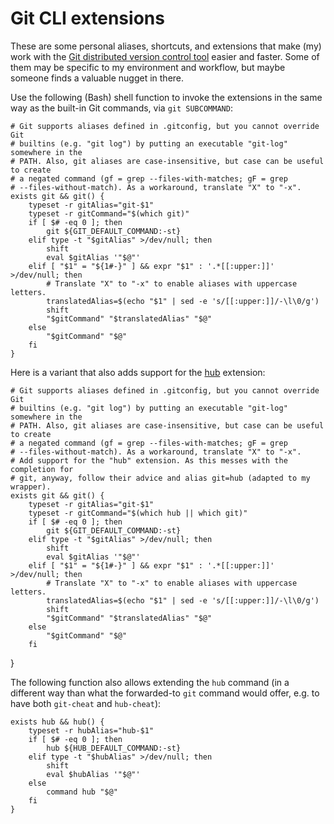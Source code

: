 # Git CLI extensions

These are some personal aliases, shortcuts, and extensions that make (my) work with the [Git distributed version control tool](https://git-scm.com/) easier and faster. Some of them may be specific to my environment and workflow, but maybe someone finds a valuable nugget in there.

Use the following (Bash) shell function to invoke the extensions in the same way as the built-in Git commands, via `git SUBCOMMAND`:

    # Git supports aliases defined in .gitconfig, but you cannot override Git
    # builtins (e.g. "git log") by putting an executable "git-log" somewhere in the
    # PATH. Also, git aliases are case-insensitive, but case can be useful to create
    # a negated command (gf = grep --files-with-matches; gF = grep
    # --files-without-match). As a workaround, translate "X" to "-x".
    exists git && git() {
        typeset -r gitAlias="git-$1"
        typeset -r gitCommand="$(which git)"
        if [ $# -eq 0 ]; then
            git ${GIT_DEFAULT_COMMAND:-st}
        elif type -t "$gitAlias" >/dev/null; then
            shift
            eval $gitAlias '"$@"'
        elif [ "$1" = "${1#-}" ] && expr "$1" : '.*[[:upper:]]' >/dev/null; then
            # Translate "X" to "-x" to enable aliases with uppercase letters.
            translatedAlias=$(echo "$1" | sed -e 's/[[:upper:]]/-\l\0/g')
            shift
            "$gitCommand" "$translatedAlias" "$@"
        else
            "$gitCommand" "$@"
        fi
    }

Here is a variant that also adds support for the [hub](https://github.com/github/hub) extension:

    # Git supports aliases defined in .gitconfig, but you cannot override Git
    # builtins (e.g. "git log") by putting an executable "git-log" somewhere in the
    # PATH. Also, git aliases are case-insensitive, but case can be useful to create
    # a negated command (gf = grep --files-with-matches; gF = grep
    # --files-without-match). As a workaround, translate "X" to "-x".
    # Add support for the "hub" extension. As this messes with the completion for
    # git, anyway, follow their advice and alias git=hub (adapted to my wrapper).
    exists git && git() {
        typeset -r gitAlias="git-$1"
        typeset -r gitCommand="$(which hub || which git)"
        if [ $# -eq 0 ]; then
            git ${GIT_DEFAULT_COMMAND:-st}
        elif type -t "$gitAlias" >/dev/null; then
            shift
            eval $gitAlias '"$@"'
        elif [ "$1" = "${1#-}" ] && expr "$1" : '.*[[:upper:]]' >/dev/null; then
            # Translate "X" to "-x" to enable aliases with uppercase letters.
            translatedAlias=$(echo "$1" | sed -e 's/[[:upper:]]/-\l\0/g')
            shift
            "$gitCommand" "$translatedAlias" "$@"
        else
            "$gitCommand" "$@"
        fi
}

The following function also allows extending the `hub` command (in a different way than what the forwarded-to `git` command would offer, e.g. to have both `git-cheat` and `hub-cheat`):

    exists hub && hub() {
        typeset -r hubAlias="hub-$1"
        if [ $# -eq 0 ]; then
            hub ${HUB_DEFAULT_COMMAND:-st}
        elif type -t "$hubAlias" >/dev/null; then
            shift
            eval $hubAlias '"$@"'
        else
            command hub "$@"
        fi
    }

